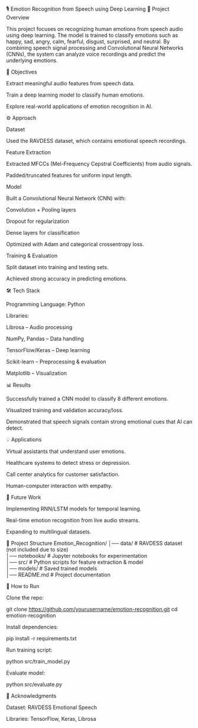 🎙️ Emotion Recognition from Speech using Deep Learning
📌 Project Overview

This project focuses on recognizing human emotions from speech audio using deep learning. The model is trained to classify emotions such as happy, sad, angry, calm, fearful, disgust, surprised, and neutral.
By combining speech signal processing and Convolutional Neural Networks (CNNs), the system can analyze voice recordings and predict the underlying emotions.

🎯 Objectives

Extract meaningful audio features from speech data.

Train a deep learning model to classify human emotions.

Explore real-world applications of emotion recognition in AI.

⚙️ Approach

Dataset

Used the RAVDESS dataset, which contains emotional speech recordings.

Feature Extraction

Extracted MFCCs (Mel-Frequency Cepstral Coefficients) from audio signals.

Padded/truncated features for uniform input length.

Model

Built a Convolutional Neural Network (CNN) with:

Convolution + Pooling layers

Dropout for regularization

Dense layers for classification

Optimized with Adam and categorical crossentropy loss.

Training & Evaluation

Split dataset into training and testing sets.

Achieved strong accuracy in predicting emotions.

🛠️ Tech Stack

Programming Language: Python

Libraries:

Librosa – Audio processing

NumPy, Pandas – Data handling

TensorFlow/Keras – Deep learning

Scikit-learn – Preprocessing & evaluation

Matplotlib – Visualization

📊 Results

Successfully trained a CNN model to classify 8 different emotions.

Visualized training and validation accuracy/loss.

Demonstrated that speech signals contain strong emotional cues that AI can detect.

💡 Applications

Virtual assistants that understand user emotions.

Healthcare systems to detect stress or depression.

Call center analytics for customer satisfaction.

Human-computer interaction with empathy.

🔮 Future Work

Implementing RNN/LSTM models for temporal learning.

Real-time emotion recognition from live audio streams.

Expanding to multilingual datasets.

📂 Project Structure
Emotion_Recognition/
│── data/                # RAVDESS dataset (not included due to size)  
│── notebooks/           # Jupyter notebooks for experimentation  
│── src/                 # Python scripts for feature extraction & model  
│── models/              # Saved trained models  
│── README.md            # Project documentation  

🚀 How to Run

Clone the repo:

git clone https://github.com/yourusername/emotion-recognition.git
cd emotion-recognition


Install dependencies:

pip install -r requirements.txt


Run training script:

python src/train_model.py


Evaluate model:

python src/evaluate.py

🙌 Acknowledgments

Dataset: RAVDESS Emotional Speech

Libraries: TensorFlow, Keras, Librosa
